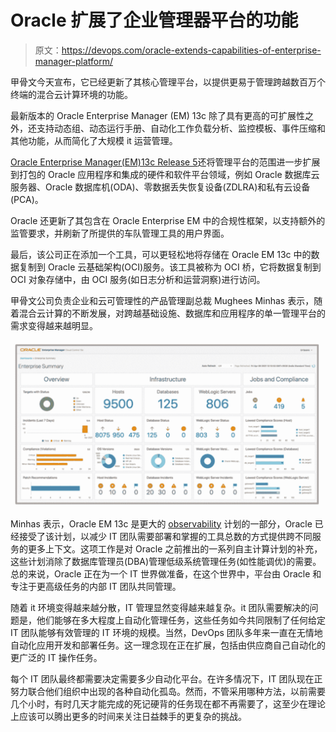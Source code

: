 # Oracle 扩展了企业管理器平台的功能

> 原文：<https://devops.com/oracle-extends-capabilities-of-enterprise-manager-platform/>

甲骨文今天宣布，它已经更新了其核心管理平台，以提供更易于管理跨越数百万个终端的混合云计算环境的功能。

最新版本的 Oracle Enterprise Manager (EM) 13c 除了具有更高的可扩展性之外，还支持动态组、动态运行手册、自动化工作负载分析、监控模板、事件压缩和其他功能，从而简化了大规模 it 运营管理。

[Oracle Enterprise Manager(EM)13c Release 5](https://blogs.oracle.com/oem/announcing-oracle-enterprise-manager-13c-release-5)还将管理平台的范围进一步扩展到打包的 Oracle 应用程序和集成的硬件和软件平台领域，例如 Oracle 数据库云服务器、Oracle 数据库机(ODA)、零数据丢失恢复设备(ZDLRA)和私有云设备(PCA)。

Oracle 还更新了其包含在 Oracle Enterprise EM 中的合规性框架，以支持额外的监管要求，并刷新了所提供的车队管理工具的用户界面。

最后，该公司正在添加一个工具，可以更轻松地将存储在 Oracle EM 13c 中的数据复制到 Oracle 云基础架构(OCI)服务。该工具被称为 OCI 桥，它将数据复制到 OCI 对象存储中，由 OCI 服务(如日志分析和运营洞察)进行访问。

甲骨文公司负责企业和云可管理性的产品管理副总裁 Mughees Minhas 表示，随着混合云计算的不断发展，对跨越基础设施、数据库和应用程序的单一管理平台的需求变得越来越明显。

![](img/fb0db11fa21481b9fa73c6a59d629b86.png)

Minhas 表示，Oracle EM 13c 是更大的 [observability](https://devops.com/?s=observability) 计划的一部分，Oracle 已经接受了该计划，以减少 IT 团队需要部署和掌握的工具总数的方式提供跨不同服务的更多上下文。这项工作是对 Oracle 之前推出的一系列自主计算计划的补充，这些计划消除了数据库管理员(DBA)管理低级系统管理任务(如性能调优)的需要。总的来说，Oracle 正在为一个 IT 世界做准备，在这个世界中，平台由 Oracle 和专注于更高级任务的内部 IT 团队共同管理。

随着 it 环境变得越来越分散，IT 管理显然变得越来越复杂。it 团队需要解决的问题是，他们能够在多大程度上自动化管理任务，这些任务如今共同限制了任何给定 IT 团队能够有效管理的 IT 环境的规模。当然，DevOps 团队多年来一直在无情地自动化应用开发和部署任务。这一理念现在正在扩展，包括由供应商自己自动化的更广泛的 IT 操作任务。

每个 IT 团队最终都需要决定需要多少自动化平台。在许多情况下，IT 团队现在正努力联合他们组织中出现的各种自动化孤岛。然而，不管采用哪种方法，以前需要几个小时，有时几天才能完成的死记硬背的任务现在都不再需要了，这至少在理论上应该可以腾出更多的时间来关注日益棘手的更复杂的挑战。